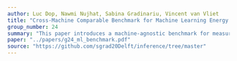 ```yaml
---
author: Luc Dop, Nawmi Nujhat, Sabina Gradinariu, Vincent van Vliet
title: "Cross-Machine Comparable Benchmark for Machine Learning Energy Consumption"
group_number: 24
summary: "This paper introduces a machine-agnostic benchmark for measuring and comparing the energy consumption of machine learning models during inference. Built on top of MLPerf and extended with energy tracking tools like EnergiBridge and CarbonTracker, the benchmark enables fair cross-machine evaluations. Using EfficientNet and Vision Transformer on the MNIST dataset, the study highlights differences in model energy efficiency. The work aims to support sustainable software engineering by promoting standardized and transparent energy measurement practices."
paper: "../papers/g24_ml_benchmark.pdf"
source: "https://github.com/sgrad20Delft/inference/tree/master"
---
```

